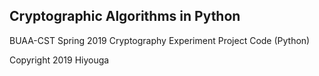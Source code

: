 ## Cryptographic Algorithms in Python

BUAA-CST Spring 2019 Cryptography Experiment Project Code (Python)

Copyright 2019 Hiyouga

